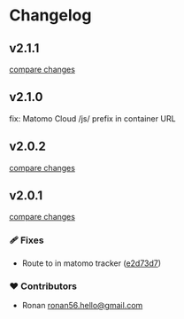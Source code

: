 # Changelog

## v2.1.1

[compare changes](https://github.com/openmost/nuxt-matomo/compare/v2.0.2...v2.1.1)

## v2.1.0

fix: Matomo Cloud /js/ prefix in container URL

## v2.0.2

[compare changes](https://github.com/openmost/nuxt-matomo/compare/v2.0.1...v2.0.2)

## v2.0.1

[compare changes](https://github.com/openmost/nuxt-matomo/compare/v1.0.7...v2.0.1)

### 🩹 Fixes

- Route to in matomo tracker ([e2d73d7](https://github.com/openmost/nuxt-matomo/commit/e2d73d7))

### ❤️ Contributors

- Ronan <ronan56.hello@gmail.com>

